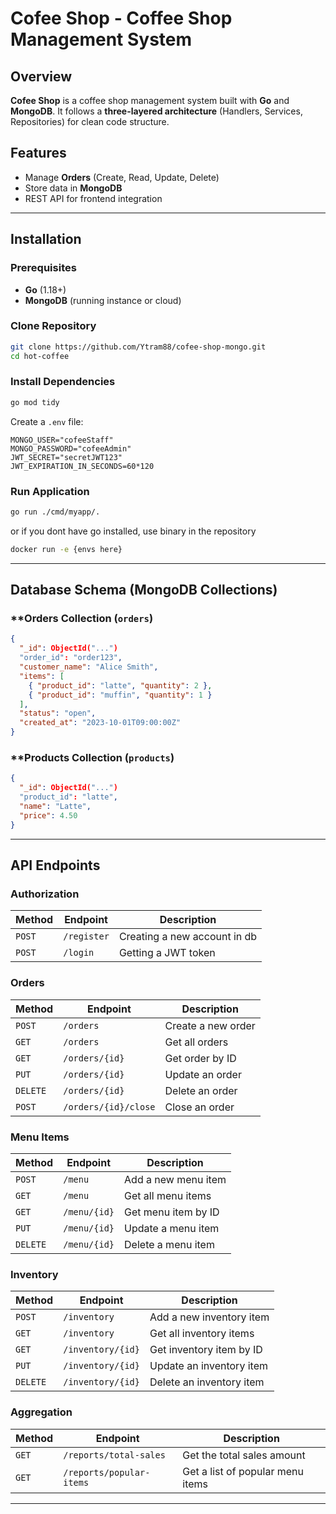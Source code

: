 # Cofee Shop - Coffee Shop Management System

## Overview

**Cofee Shop** is a coffee shop management system built with **Go** and **MongoDB**. It follows a **three-layered architecture** (Handlers, Services, Repositories) for clean code structure.

## Features

- Manage **Orders** (Create, Read, Update, Delete)
- Store data in **MongoDB**
- REST API for frontend integration

---

## Installation

### Prerequisites

- **Go** (1.18+)
- **MongoDB** (running instance or cloud)

### Clone Repository

```sh
git clone https://github.com/Ytram88/cofee-shop-mongo.git
cd hot-coffee
```

### Install Dependencies

```sh
go mod tidy
```

Create a `.env` file:

```env
MONGO_USER="cofeeStaff"
MONGO_PASSWORD="cofeeAdmin"
JWT_SECRET="secretJWT123"
JWT_EXPIRATION_IN_SECONDS=60*120
```

### Run Application

```sh
go run ./cmd/myapp/.
```

or if you dont have go installed, use binary in the repository

```sh
docker run -e {envs here}
```

---

## Database Schema (MongoDB Collections)

### \*\*Orders Collection (`orders`)

```json
{
  "_id": ObjectId("...")
  "order_id": "order123",
  "customer_name": "Alice Smith",
  "items": [
    { "product_id": "latte", "quantity": 2 },
    { "product_id": "muffin", "quantity": 1 }
  ],
  "status": "open",
  "created_at": "2023-10-01T09:00:00Z"
}
```

### \*\*Products Collection (`products`)

```json
{
  "_id": ObjectId("...")
  "product_id": "latte",
  "name": "Latte",
  "price": 4.50
}
```

---

## API Endpoints

### **Authorization**

| Method | Endpoint    | Description                  |
|--------|-------------|------------------------------|
| `POST` | `/register` | Creating a new account in db |
| `POST`  | `/login`    | Getting a JWT token          |

### **Orders**

| Method   | Endpoint            | Description        |
| -------- | ------------------- | ------------------ |
| `POST`   | `/orders`           | Create a new order |
| `GET`    | `/orders`           | Get all orders     |
| `GET`    | `/orders/{id}`      | Get order by ID    |
| `PUT`    | `/orders/{id}`      | Update an order    |
| `DELETE` | `/orders/{id}`      | Delete an order    |
| `POST`   | `/orders/{id}/close`| Close an order     |

### **Menu Items**

| Method   | Endpoint        | Description          |
| -------- | -------------- | -------------------- |
| `POST`   | `/menu`        | Add a new menu item  |
| `GET`    | `/menu`        | Get all menu items   |
| `GET`    | `/menu/{id}`   | Get menu item by ID  |
| `PUT`    | `/menu/{id}`   | Update a menu item   |
| `DELETE` | `/menu/{id}`   | Delete a menu item   |

### **Inventory**

| Method   | Endpoint           | Description            |
| -------- | ----------------- | ---------------------- |
| `POST`   | `/inventory`      | Add a new inventory item |
| `GET`    | `/inventory`      | Get all inventory items |
| `GET`    | `/inventory/{id}` | Get inventory item by ID |
| `PUT`    | `/inventory/{id}` | Update an inventory item |
| `DELETE` | `/inventory/{id}` | Delete an inventory item |

### **Aggregation**

| Method   | Endpoint           | Description            |
| -------- | ----------------- | ---------------------- |
| `GET`   | `/reports/total-sales`      |  Get the total sales amount |
| `GET`    | `/reports/popular-items`  | Get a list of popular menu items |
---

